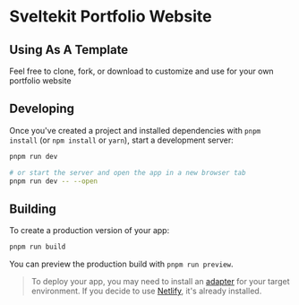 # Sveltekit Portfolio Website

## Using As A Template
Feel free to clone, fork, or download to customize and use for your own portfolio website


## Developing

Once you've created a project and installed dependencies with `pnpm install` (or `npm install` or `yarn`), start a development server:

```bash
pnpm run dev

# or start the server and open the app in a new browser tab
pnpm run dev -- --open
```

## Building

To create a production version of your app:

```bash
pnpm run build
```

You can preview the production build with `pnpm run preview`.

> To deploy your app, you may need to install an [adapter](https://kit.svelte.dev/docs/adapters) for your target environment. If you decide to use [Netlify](https://docs.netlify.com/integrations/frameworks/sveltekit/#deployment), it's already installed.
